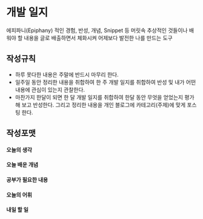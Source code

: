 # 개발 일지
에피파니(Epiphany) 적인 경험, 반성, 개념, Snippet 등 머릿속 추상적인 것들이나 배워야 할 내용을 글로 배출하면서 체화시켜 어제보다 발전한 나를 만드는 도구

## 작성규칙
- 하루 못다한 내용은 주말에 반드시 마무리 한다.
- 일주일 동안 정리한 내용을 취합하여 한 주 개발 일지를 취합하여 반성 및 내가 어떤 내용에 관심이 있는지 관찰한다.
- 마찬가지 한달이 되면 한 달 개발 일지를 취합하여 한달 동안 무엇을 얻었는지 평가해 보고 반성한다. 그리고 정리한 내용을 개인 블로그에 카테고리(주제)에 맞게 포스팅 한다.


## 작성포맷

#### 오늘의 생각

#### 오늘 배운 개념

#### 공부가 필요한 내용

#### 오늘의 어휘

#### 내일 할 일
